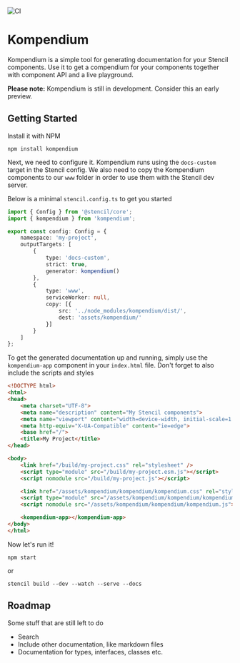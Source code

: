 ![CI](https://github.com/jgroth/kompendium/workflows/CI/badge.svg?branch=master)

# Kompendium

Kompendium is a simple tool for generating documentation for your Stencil components. Use it to get a compendium for your components together with component API and a live playground.

**Please note:** Kompendium is still in development. Consider this an early preview.

## Getting Started

Install it with NPM
```
npm install kompendium
```

Next, we need to configure it. Kompendium runs using the `docs-custom` target in the Stencil config. We also need to copy the Kompendium components to our `www` folder in order to use them with the Stencil dev server.

Below is a minimal `stencil.config.ts` to get you started

```typescript
import { Config } from '@stencil/core';
import { kompendium } from 'kompendium';

export const config: Config = {
    namespace: 'my-project',
    outputTargets: [
        {
            type: 'docs-custom',
            strict: true,
            generator: kompendium()
        },
        {
            type: 'www',
            serviceWorker: null,
            copy: [{
                src: '../node_modules/kompendium/dist/',
                dest: 'assets/kompendium/'
            }]
        }
    ]
};
```

To get the generated documentation up and running, simply use the `kompendium-app` component in your `index.html` file. Don't forget to also include the scripts and styles

```html
<!DOCTYPE html>
<html>
<head>
    <meta charset="UTF-8">
    <meta name="description" content="My Stencil components">
    <meta name="viewport" content="width=device-width, initial-scale=1.0">
    <meta http-equiv="X-UA-Compatible" content="ie=edge">
    <base href="/">
    <title>My Project</title>
</head>

<body>
    <link href="/build/my-project.css" rel="stylesheet" />
    <script type="module" src="/build/my-project.esm.js"></script>
    <script nomodule src="/build/my-project.js"></script>

    <link href="/assets/kompendium/kompendium/kompendium.css" rel="stylesheet" />
    <script type="module" src="/assets/kompendium/kompendium/kompendium.esm.js"></script>
    <script nomodule src="/assets/kompendium/kompendium/kompendium.js"></script>

    <kompendium-app></kompendium-app>
</body>
</html>
```

Now let's run it!

```
npm start
```
or
```
stencil build --dev --watch --serve --docs
```

## Roadmap

Some stuff that are still left to do

* Search
* Include other documentation, like markdown files
* Documentation for types, interfaces, classes etc.